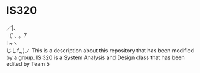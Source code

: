 # IS320

  ／|、             
（ﾟ､ ｡ ７         
  l  ~ヽ       
  じしf_,)ノ
This is a description about this repository that has been modified by a group. IS 320 is a System Analysis and Design class
that has been edited by Team 5
